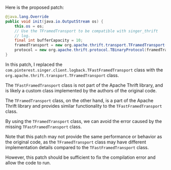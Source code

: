 Here is the proposed patch:

```java
@java.lang.Override
public void init(java.io.OutputStream os) {
    this.os = os;
    // Use the TFramedTransport to be compatible with singer_thrift
    // log.
    final int bufferCapacity = 10;
    framedTransport = new org.apache.thrift.transport.TFramedTransport(new org.apache.thrift.transport.TIOStreamTransport(os), bufferCapacity);
    protocol = new org.apache.thrift.protocol.TBinaryProtocol(framedTransport);
}
```

In this patch, I replaced the `com.pinterest.singer.client.logback.TFastFramedTransport` class with the `org.apache.thrift.transport.TFramedTransport` class.

The `TFastFramedTransport` class is not part of the Apache Thrift library, and is likely a custom class implemented by the authors of the original code.

The `TFramedTransport` class, on the other hand, is a part of the Apache Thrift library and provides similar functionality to the `TFastFramedTransport` class.

By using the `TFramedTransport` class, we can avoid the error caused by the missing `TFastFramedTransport` class.

Note that this patch may not provide the same performance or behavior as the original code, as the `TFramedTransport` class may have different implementation details compared to the `TFastFramedTransport` class.

However, this patch should be sufficient to fix the compilation error and allow the code to run.